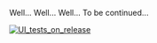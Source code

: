 Well... Well... Well...
To be continued...

[![UI_tests_on_release](https://github.com/pmvs2022/labrabota11-gr13b-snews/actions/workflows/UI_tests_on_release.yml/badge.svg)](https://github.com/pmvs2022/labrabota11-gr13b-snews/actions/workflows/UI_tests_on_release.yml)
